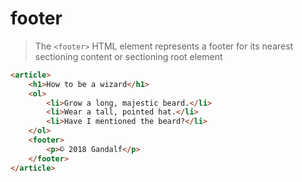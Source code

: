 # footer

> The `<footer>` HTML element represents a footer for its nearest sectioning content or sectioning root element

```html
<article>
    <h1>How to be a wizard</h1>
    <ol>
        <li>Grow a long, majestic beard.</li>
        <li>Wear a tall, pointed hat.</li>
        <li>Have I mentioned the beard?</li>
    </ol>
    <footer>
        <p>© 2018 Gandalf</p>
    </footer>
</article>
```